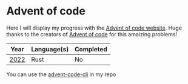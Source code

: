 # Advent of code 

Here I will display my progress with the [Advent of code website][advent_code_website]. 
Huge thanks to the creators of [Advent of
code][advent_code_website] for this amaizing problems!

| Year                     | Language(s) | Completed |
| ----                     | ----        | --------- |
| [2022](./2022/README.md) | Rust        | No        |

[advent_code_website]:https://adventofcode.com/

You can use the [advent-code-cli](https://github.com/G00Z-G00Z/advent-code-cli) in my repo 

